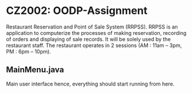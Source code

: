 # CZ2002: OODP-Assignment

Restaurant Reservation and Point of Sale System (RRPSS).
RRPSS is an application to computerize the processes of making reservation, recording of
orders and displaying of sale records. It will be solely used by the restaurant staff.
The restaurant operates in 2 sessions (AM : 11am – 3pm, PM : 6pm – 10pm). 


## MainMenu.java

Main user interface hence, everything should start running from here. 

